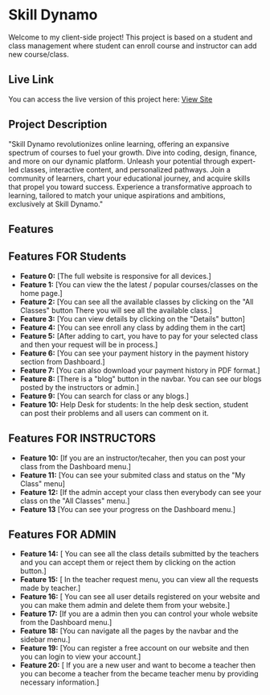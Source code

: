 # Skill Dynamo

Welcome to my client-side project! This project is based on a student and class management where student can enroll course and instructor can add new course/class.

## Live Link
You can access the live version of this project here: [View Site](https://skill-dynamo.web.app/)

## Project Description
"Skill Dynamo revolutionizes online learning, offering an expansive spectrum of courses to fuel your growth. Dive into coding, design, finance, and more on our dynamic platform. Unleash your potential through expert-led classes, interactive content, and personalized pathways. Join a community of learners, chart your educational journey, and acquire skills that propel you toward success. Experience a transformative approach to learning, tailored to match your unique aspirations and ambitions, exclusively at Skill Dynamo."

## Features
## Features FOR Students
- **Feature 0:** [The full website is responsive for all devices.]
- **Feature 1:** [You can view the the latest / popular courses/classes on the home page.]
- **Feature 2:** [You can see all the available classes by clicking on the "All Classes" button There you will see all the available class.]
- **Feature 3:** [You can view details by clicking on the "Details" button]
- **Feature 4:** [You can see enroll any class by adding them in the cart]
- **Feature 5:** [After adding to cart, you have to pay for your selected class and then your request will be in process.]
- **Feature 6:** [You can see your payment history in the payment history section from Dashboard.]
- **Feature 7:** [You can also download your payment history in PDF format.]
- **Feature 8:** [There is a "blog" button in the navbar. You can see our blogs posted by the instructors or admin.]
- **Feature 9:** [You can search for class or any blogs.]
- **Feature 10:** Help Desk for students: In the help desk section, student can post their problems and all users can comment on it. 


## Features FOR INSTRUCTORS
- **Feature 10:** [If you are an instructor/tecaher, then you can post your class from the Dashboard menu.]
- **Feature 11:** [You can see your submited class and status on the "My Class" menu]
- **Feature 12:** [If the admin accept your class then everybody can see your class on the "All Classes" menu.]
- **Feature 13** [You can see your progress on the Dashboard menu.]

## Features FOR ADMIN
- **Feature 14:** [ You can see all the class details submitted by the teachers and you can accept them or reject them by clicking on the action button.]
- **Feature 15:** [ In the teacher request menu, you can view all the requests made by teacher.]
- **Feature 16:** [ You can see all user details registered on your website and you can make them admin and delete them from your website.]
- **Feature 17:** [If you are a admin then you can control your whole website from the Dashboard menu.]
- **Feature 18:** [You can navigate all the pages by the navbar and the sidebar menu.]
- **Feature 19:** [You can register a free account on our website and then you can login to view your account.]
- **Feature 20:** [ If you are a new user and want to become a teacher then you can become a teacher from the became teacher menu by providing necessary information.]
